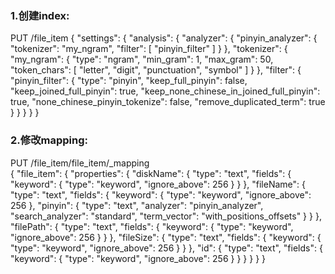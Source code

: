 ### 1.创建index:
PUT /file_item
{
	"settings": {
		"analysis": {
			"analyzer": {
				"pinyin_analyzer": {
					"tokenizer": "my_ngram",
					"filter": [
						"pinyin_filter"
					]
				}
			},
			"tokenizer": {
				"my_ngram": {
					"type": "ngram",
					"min_gram": 1,
					"max_gram": 50,
					"token_chars": [
						"letter",
						"digit",
						"punctuation",
						"symbol"
					]
				}
			},
			"filter": {
				"pinyin_filter": {
					"type": "pinyin",
					"keep_full_pinyin": false,
					"keep_joined_full_pinyin": true,
					"keep_none_chinese_in_joined_full_pinyin": true,
					"none_chinese_pinyin_tokenize": false,
					"remove_duplicated_term": true
				}
			}
		}
	}
}

### 2.修改mapping:
PUT /file_item/file_item/_mapping  
{
	"file_item": {
		"properties": {
			"diskName": {
				"type": "text",
				"fields": {
					"keyword": {
						"type": "keyword",
						"ignore_above": 256
					}
				}
			},
			"fileName": {
				"type": "text",
				"fields": {
					"keyword": {
						"type": "keyword",
						"ignore_above": 256
					},
					"pinyin": {
						"type": "text",
						"analyzer": "pinyin_analyzer",
						"search_analyzer": "standard",
						"term_vector": "with_positions_offsets"
					}
				}
			},
			"filePath": {
				"type": "text",
				"fields": {
					"keyword": {
						"type": "keyword",
						"ignore_above": 256
					}
				}
			},
			"fileSize": {
				"type": "text",
				"fields": {
					"keyword": {
						"type": "keyword",
						"ignore_above": 256
					}
				}
			},
			"id": {
				"type": "text",
				"fields": {
					"keyword": {
						"type": "keyword",
						"ignore_above": 256
					}
				}
			}
		}
	}
}